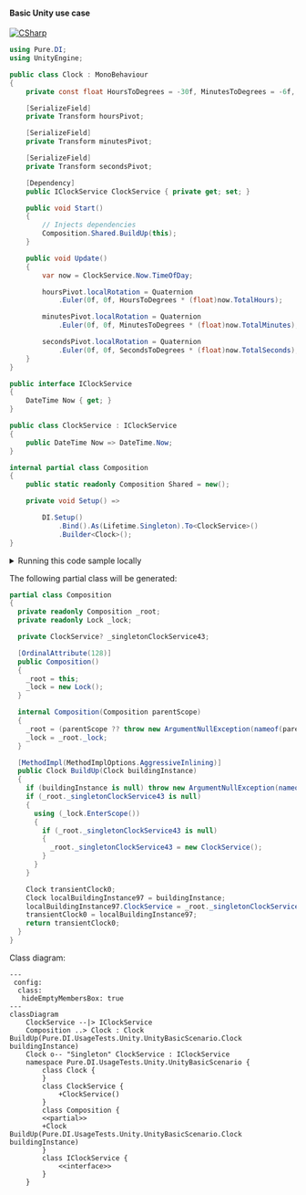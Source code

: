 #### Basic Unity use case

[![CSharp](https://img.shields.io/badge/C%23-code-blue.svg)](../tests/Pure.DI.UsageTests/Unity/UnityBasicScenario.cs)


```c#
using Pure.DI;
using UnityEngine;

public class Clock : MonoBehaviour
{
    private const float HoursToDegrees = -30f, MinutesToDegrees = -6f, SecondsToDegrees = -6f;

    [SerializeField]
    private Transform hoursPivot;

    [SerializeField]
    private Transform minutesPivot;

    [SerializeField]
    private Transform secondsPivot;

    [Dependency]
    public IClockService ClockService { private get; set; }

    public void Start()
    {
        // Injects dependencies
        Composition.Shared.BuildUp(this);
    }

    public void Update()
    {
        var now = ClockService.Now.TimeOfDay;

        hoursPivot.localRotation = Quaternion
            .Euler(0f, 0f, HoursToDegrees * (float)now.TotalHours);

        minutesPivot.localRotation = Quaternion
            .Euler(0f, 0f, MinutesToDegrees * (float)now.TotalMinutes);

        secondsPivot.localRotation = Quaternion
            .Euler(0f, 0f, SecondsToDegrees * (float)now.TotalSeconds);
    }
}

public interface IClockService
{
    DateTime Now { get; }
}

public class ClockService : IClockService
{
    public DateTime Now => DateTime.Now;
}

internal partial class Composition
{
    public static readonly Composition Shared = new();

    private void Setup() =>

        DI.Setup()
            .Bind().As(Lifetime.Singleton).To<ClockService>()
            .Builder<Clock>();
}
```

<details>
<summary>Running this code sample locally</summary>

- Make sure you have the [.NET SDK 9.0](https://dotnet.microsoft.com/en-us/download/dotnet/9.0) or later is installed
```bash
dotnet --list-sdk
```
- Create a net9.0 (or later) console application
```bash
dotnet new console -n Sample
```
- Add reference to NuGet package
  - [Pure.DI](https://www.nuget.org/packages/Pure.DI)
```bash
dotnet add package Pure.DI
```
- Copy the example code into the _Program.cs_ file

You are ready to run the example 🚀
```bash
dotnet run
```

</details>

The following partial class will be generated:

```c#
partial class Composition
{
  private readonly Composition _root;
  private readonly Lock _lock;

  private ClockService? _singletonClockService43;

  [OrdinalAttribute(128)]
  public Composition()
  {
    _root = this;
    _lock = new Lock();
  }

  internal Composition(Composition parentScope)
  {
    _root = (parentScope ?? throw new ArgumentNullException(nameof(parentScope)))._root;
    _lock = _root._lock;
  }

  [MethodImpl(MethodImplOptions.AggressiveInlining)]
  public Clock BuildUp(Clock buildingInstance)
  {
    if (buildingInstance is null) throw new ArgumentNullException(nameof(buildingInstance));
    if (_root._singletonClockService43 is null)
    {
      using (_lock.EnterScope())
      {
        if (_root._singletonClockService43 is null)
        {
          _root._singletonClockService43 = new ClockService();
        }
      }
    }

    Clock transientClock0;
    Clock localBuildingInstance97 = buildingInstance;
    localBuildingInstance97.ClockService = _root._singletonClockService43;
    transientClock0 = localBuildingInstance97;
    return transientClock0;
  }
}
```

Class diagram:

```mermaid
---
 config:
  class:
   hideEmptyMembersBox: true
---
classDiagram
	ClockService --|> IClockService
	Composition ..> Clock : Clock BuildUp(Pure.DI.UsageTests.Unity.UnityBasicScenario.Clock buildingInstance)
	Clock o-- "Singleton" ClockService : IClockService
	namespace Pure.DI.UsageTests.Unity.UnityBasicScenario {
		class Clock {
		}
		class ClockService {
			+ClockService()
		}
		class Composition {
		<<partial>>
		+Clock BuildUp(Pure.DI.UsageTests.Unity.UnityBasicScenario.Clock buildingInstance)
		}
		class IClockService {
			<<interface>>
		}
	}
```

